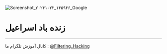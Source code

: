 ![Screenshot_۲۰۲۴۱۰۲۲_۱۴۵۹۴۶_Google](https://github.com/user-attachments/assets/bd24d0ea-edac-4bd7-9a22-82b648624509)
# زنده باد اسراعیل
------
کانال آموزش تلگرام ما :
[@Filtering_Hacking](https://t.me/Filtering_Hacking)
